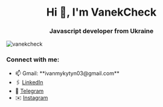 <h1 align="center">Hi 👋, I'm VanekCheck</h1>
<h3 align="center">Javascript developer from Ukraine</h3>

<p align="left"> <img src="https://komarev.com/ghpvc/?username=vanekcheck&label=Profile%20views&color=0e75b6&style=flat" alt="vanekcheck" /> </p>

<h3 align="left">Connect with me:</h3>
<ul>
  <li>📫 Gmail: **ivanmykytyn03@gmail.com**</li>
  <li>🖇 <a href="https://www.linkedin.com/in/ivan-mykytyn">LinkedIn</a> </li>
  <li>📸 <a href="https://t.me/VanekCheck">Telegram</a> </li>
  <li>✉️ <a href="https://instagram.com/vanek.check">Instagram</a> </li>
</ul>
